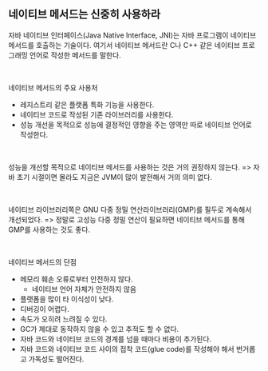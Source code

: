 ## 네이티브 메서드는 신중히 사용하라

자바 네이티브 인터페이스(Java Native Interface, JNI)는 자바 프로그램이 네이티브 메서드를 호출하는 기술이다.
여기서 네이티브 메서드란 C나 C++ 같은 네이티브 프로그래밍 언어로 작성한 메서드를 말한다.

<br>

네이티브 메서드의 주요 사용처
* 레지스트리 같은 플랫폼 특화 기능을 사용한다.
* 네이티브 코드로 작성된 기존 라이브러리를 사용한다.
* 성능 개선을 목적으로 성능에 결정적인 영향을 주는 영역만 따로 네이티브 언어로 작성한다.

<br>

성능을 개선할 목적으로 네이티브 메서드를 사용하는 것은 거의 권장하지 않는다.
=> 자바 초기 시절이면 몰라도 지금은 JVM이 많이 발전해서 거의 의미 없다.

<br>

네이티브 라이브러리쪽은 GNU 다중 정밀 연산라이브러리(GMP)를 필두로 계속해서 개선되었다.
=> 정말로 고성능 다중 정밀 연산이 필요하면 네이티브 메서드를 통해 GMP를 사용하는 것도 좋다.

<br>

네이티브 메서드의 단점
* 메모리 훼손 오류로부터 안전하지 않다.
  * 네이티브 언어 자체가 안전하지 않음
* 플랫폼을 많이 타 이식성이 낮다.
* 디버깅이 어렵다.
* 속도가 오히려 느려질 수 있다.
* GC가 제대로 동작하지 않을 수 있고 추적도 할 수 없다.
* 자바 코드와 네이티브 코드의 경계를 넘을 때마다 비용이 추가된다.
* 자바 코드와 네이티브 코드 사이의 접착 코드(glue code)를 작성해야 해서 번거롭고 가독성도 떨어진다.
 
  
